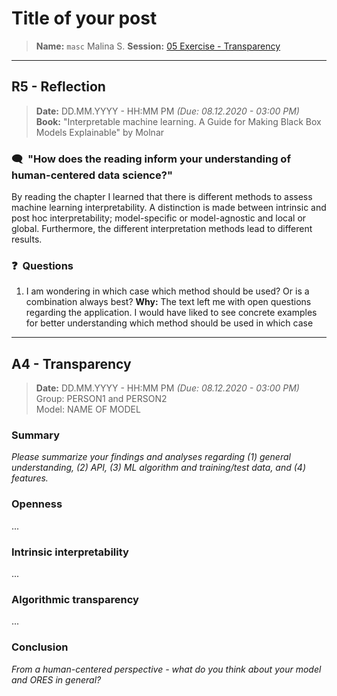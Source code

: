 
# Title of your post
> **Name:** `masc` Malina S.
> **Session:** [05 Exercise - Transparency](https://github.com/FUB-HCC/hcds-winter-2020/wiki/05_exercise)   
----

## R5 - Reflection
> **Date:** DD.MM.YYYY - HH:MM PM *(Due: 08.12.2020 - 03:00 PM)*<br>
> **Book:** "Interpretable machine learning. A Guide for Making Black Box Models Explainable" by Molnar

### 🗨️&nbsp; "How does the reading inform your understanding of human-centered data science?"  
By reading the chapter I learned that there is different methods to assess machine learning interpretability. A distinction is made between intrinsic and post hoc interpretability; model-specific or model-agnostic and local or global. Furthermore, the different interpretation methods lead to different results.

### ❓&nbsp; Questions
1. I am wondering in which case which method should be used? Or is a combination always best?
**Why:** The text left me with open questions regarding the application. I would have liked to see concrete examples for better understanding which method should be used in which case

***

## A4 - Transparency
> **Date:** DD.MM.YYYY - HH:MM PM *(Due: 08.12.2020 - 03:00 PM)*<br>
> Group: PERSON1 and PERSON2<br>
> Model: NAME OF MODEL<br>

### Summary 

_Please summarize your findings and analyses regarding (1) general understanding, (2) API, (3) ML algorithm and training/test data, and (4) features._

### Openness
...

### Intrinsic interpretability
...

### Algorithmic transparency
...

### Conclusion
_From a human-centered perspective - what do you think about your model and ORES in general?_
